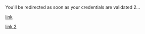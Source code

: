 <head>
  <meta http-equiv='refresh' content='10; URL=ExecutiveSummary'>
</head>

You'll be redirected as soon as your credentials are validated 2... <br>

 <a href="https://exxponentialllc.github.io/miniliftDIY/ExecutiveSummary">link</a>


 <a href="ExecutiveSummary">link 2</a>

